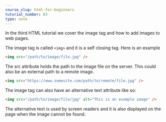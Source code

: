 ```yaml
---
course_slug: html-for-beginners
tutorial_number: 03
type: note
---
```

In the third HTML tutorial we cover the image tag and how to add images to web pages.

The image tag is called `<img>` and it is a self closing tag. Here is an example

```html
<img src="/path/to/image/file.jpg" />
```
The src attribute holds the path to the image file on the server. This could also be an external path to a remote image.  
```html
<img src="https://www.somesite.com/path/to/remote/file.jpg" />
```
The image tag can also have an alternative text attribute like so:

```html
<img src="/path/to/image/file/jpg" alt="This is an example image" />
```
The alternative text is used by screen readers and it is also displayed on the page when the image cannot be found.
